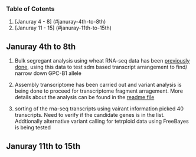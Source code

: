 ### Table of Cotents
1. [Januray 4 - 8]  (#januray-4th-to-8th)
2. [Januray 11 - 15]  (#januray-11th-to-15th)

## Januray 4th to 8th

1. Bulk segregant analysis using wheat RNA-seq data has been [previously done](http://bmcplantbiol.biomedcentral.com/articles/10.1186/1471-2229-12-14), using this data to test sdm based transcript arrangement to find/ narrow down GPC-B1 allele

2. Assembly transcriptome has been carried out and variant analysis is being done to proceed for transcriptome fragment arragement. More details about the analysis can be found in the [readme file](003_transcriptome_arrange/wheat_data/Readme.md)

3. sorting of the rna-seq transcripts using vairant information picked 40 transcripts. Need to verify if the candidate genes is in the list. Addtionally alternative variant calling for tetrploid data using FreeBayes is being tested

## Januray 11th to 15th

